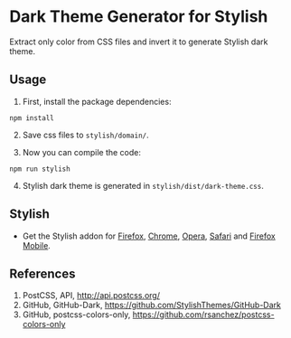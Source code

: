 # Dark Theme Generator for Stylish

Extract only color from CSS files and invert it to generate Stylish dark theme.


## Usage

1) First, install the package dependencies:
```
npm install
```

2) Save css files to `stylish/domain/`.

3) Now you can compile the code:
```
npm run stylish
```

4) Stylish dark theme is generated in `stylish/dist/dark-theme.css`.


## Stylish
  * Get the Stylish addon for [Firefox](https://addons.mozilla.org/en-US/firefox/addon/2108/), [Chrome](https://chrome.google.com/extensions/detail/fjnbnpbmkenffdnngjfgmeleoegfcffe), [Opera](https://addons.opera.com/en/extensions/details/stylish/), [Safari](http://sobolev.us/stylish/) and [Firefox Mobile](https://addons.mozilla.org/en-US/firefox/addon/2108/).


## References

1. PostCSS, API, http://api.postcss.org/
1. GitHub, GitHub-Dark, https://github.com/StylishThemes/GitHub-Dark
1. GitHub, postcss-colors-only, https://github.com/rsanchez/postcss-colors-only
